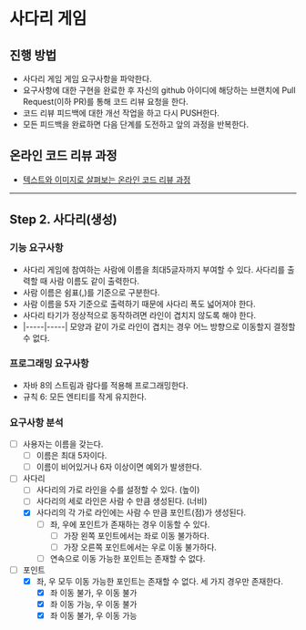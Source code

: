 # 사다리 게임

## 진행 방법

* 사다리 게임 게임 요구사항을 파악한다.
* 요구사항에 대한 구현을 완료한 후 자신의 github 아이디에 해당하는 브랜치에 Pull Request(이하 PR)를 통해 코드 리뷰 요청을 한다.
* 코드 리뷰 피드백에 대한 개선 작업을 하고 다시 PUSH한다.
* 모든 피드백을 완료하면 다음 단계를 도전하고 앞의 과정을 반복한다.

## 온라인 코드 리뷰 과정

* [텍스트와 이미지로 살펴보는 온라인 코드 리뷰 과정](https://github.com/nextstep-step/nextstep-docs/tree/master/codereview)

---

## Step 2. 사다리(생성)

### 기능 요구사항

- 사다리 게임에 참여하는 사람에 이름을 최대5글자까지 부여할 수 있다. 사다리를 출력할 때 사람 이름도 같이 출력한다.
- 사람 이름은 쉼표(,)를 기준으로 구분한다.
- 사람 이름을 5자 기준으로 출력하기 때문에 사다리 폭도 넓어져야 한다.
- 사다리 타기가 정상적으로 동작하려면 라인이 겹치지 않도록 해야 한다.
- |-----|-----| 모양과 같이 가로 라인이 겹치는 경우 어느 방향으로 이동할지 결정할 수 없다.

### 프로그래밍 요구사항

- 자바 8의 스트림과 람다를 적용해 프로그래밍한다.
- 규칙 6: 모든 엔티티를 작게 유지한다.

### 요구사항 분석

- [ ] 사용자는 이름을 갖는다.
    - [ ] 이름은 최대 5자이다.
    - [ ] 이름이 비어있거나 6자 이상이면 예외가 발생한다.
- [ ] 사다리
    - [ ] 사다리의 가로 라인을 수를 설정할 수 있다. (높이)
    - [ ] 사다리의 세로 라인은 사람 수 만큼 생성된다. (너비)
    - [X] 사다리의 각 가로 라인에는 사람 수 만큼 포인트(점)가 생성된다.
        - [ ] 좌, 우에 포인트가 존재하는 경우 이동할 수 있다.
            - [ ] 가장 왼쪽 포인트에서는 좌로 이동 불가하다.
            - [ ] 가장 오른쪽 포인트에서는 우로 이동 불가하다.
        - [ ] 연속으로 이동 가능한 포인트는 존재할 수 없다.
- [ ] 포인트
    - [X] 좌, 우 모두 이동 가능한 포인트는 존재할 수 없다. 세 가지 경우만 존재한다.
        - [X] 좌 이동 불가, 우 이동 불가
        - [X] 좌 이동 가능, 우 이동 불가
        - [X] 좌 이동 불가, 우 이동 가능 

